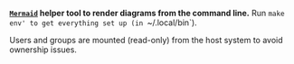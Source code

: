 **[`Mermaid`](https://github.com/mermaid-js/mermaid) helper tool to render diagrams from
the command line.** Run `make env' to get everything set up (in `~/.local/bin`).

Users and groups are mounted (read-only) from the host system to avoid ownership issues.
